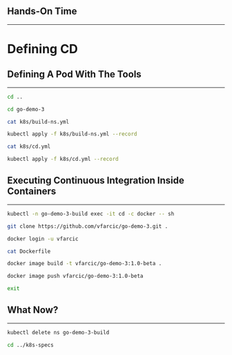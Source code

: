 ## Hands-On Time

---

# Defining CD


<!-- .slide: data-background="img/manual-cd-stages.png" data-background-size="contain" -->


## Defining A Pod With The Tools

---

```bash
cd ..

cd go-demo-3

cat k8s/build-ns.yml

kubectl apply -f k8s/build-ns.yml --record

cat k8s/cd.yml

kubectl apply -f k8s/cd.yml --record
```


## Executing Continuous Integration Inside Containers

---

```bash
kubectl -n go-demo-3-build exec -it cd -c docker -- sh

git clone https://github.com/vfarcic/go-demo-3.git .

docker login -u vfarcic

cat Dockerfile

docker image build -t vfarcic/go-demo-3:1.0-beta .

docker image push vfarcic/go-demo-3:1.0-beta

exit
```


<!-- .slide: data-background="img/manual-cd-steps-build.png" data-background-size="contain" -->


<!-- .slide: data-background="img/manual-cd-steps-func.png" data-background-size="contain" -->


<!-- .slide: data-background="img/manual-cd-steps-release.png" data-background-size="contain" -->


<!-- .slide: data-background="img/manual-cd-steps-deploy.png" data-background-size="contain" -->


<!-- .slide: data-background="img/manual-cd-steps-prod.png" data-background-size="contain" -->


<!-- .slide: data-background="img/manual-cd-steps-cleanup.png" data-background-size="contain" -->


## What Now?

---

```bash
kubectl delete ns go-demo-3-build

cd ../k8s-specs
```